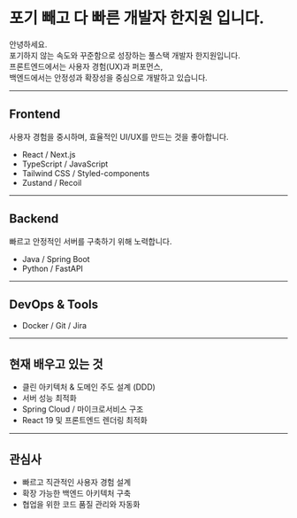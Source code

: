 # 포기 빼고 다 빠른 개발자 한지원 입니다.

안녕하세요.  
포기하지 않는 속도와 꾸준함으로 성장하는 풀스택 개발자 한지원입니다.  
프론트엔드에서는 사용자 경험(UX)과 퍼포먼스,  
백엔드에서는 안정성과 확장성을 중심으로 개발하고 있습니다.

---

## Frontend
사용자 경험을 중시하며, 효율적인 UI/UX를 만드는 것을 좋아합니다.

- React / Next.js  
- TypeScript / JavaScript  
- Tailwind CSS / Styled-components  
- Zustand / Recoil 

---

## Backend
빠르고 안정적인 서버를 구축하기 위해 노력합니다.

- Java / Spring Boot  
- Python / FastAPI  

---

## DevOps & Tools
- Docker / Git  / Jira

---

## 현재 배우고 있는 것
- 클린 아키텍처 & 도메인 주도 설계 (DDD)  
- 서버 성능 최적화  
- Spring Cloud / 마이크로서비스 구조  
- React 19 및 프론트엔드 렌더링 최적화 

---

## 관심사
- 빠르고 직관적인 사용자 경험 설계  
- 확장 가능한 백엔드 아키텍처 구축  
- 협업을 위한 코드 품질 관리와 자동화  
